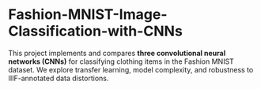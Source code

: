 # Fashion-MNIST-Image-Classification-with-CNNs
This project implements and compares **three convolutional neural networks (CNNs)** for classifying clothing items in the Fashion MNIST dataset. We explore transfer learning, model complexity, and robustness to IIIF-annotated data distortions.  

